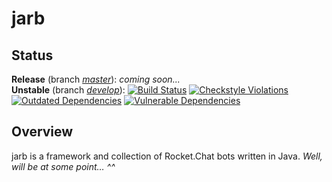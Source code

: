 # jarb

## Status

**Release** (branch [_master_](https://github.com/lbarnkow/jarb/tree/master)): _coming soon..._  
**Unstable** (branch [_develop_](https://github.com/lbarnkow/jarb/tree/develop)): [![Build Status](https://travis-ci.org/lbarnkow/jarb.svg?branch=develop)](https://travis-ci.org/lbarnkow/jarb) [![Checkstyle Violations](https://img.shields.io/endpoint.svg?url=https%3A%2F%2Fraw.githubusercontent.com%2Flbarnkow%2Fjarb%2Fci%2Fstats-develop%2Fstats-checkstyle.json)](https://travis-ci.org/lbarnkow/jarb) [![Outdated Dependencies](https://img.shields.io/endpoint.svg?url=https%3A%2F%2Fraw.githubusercontent.com%2Flbarnkow%2Fjarb%2Fci%2Fstats-develop%2Fstats-deps.json)](https://travis-ci.org/lbarnkow/jarb) [![Vulnerable Dependencies](https://img.shields.io/endpoint.svg?url=https%3A%2F%2Fraw.githubusercontent.com%2Flbarnkow%2Fjarb%2Fci%2Fstats-develop%2Fstats-vuln.json)](https://travis-ci.org/lbarnkow/jarb)

## Overview

jarb is a framework and collection of Rocket.Chat bots written in Java. _Well, will be at some point… ^^_
